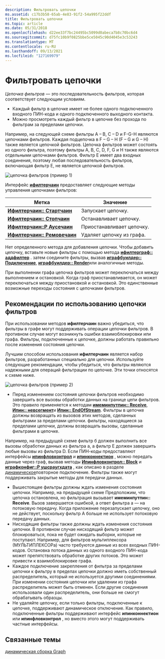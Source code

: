 ```yaml
---
description: Фильтровать цепочки
ms.assetid: c17b3b58-65ab-4e83-91f2-54a995f22ddf
title: Фильтровать цепочки
ms.topic: article
ms.date: 05/31/2018
ms.openlocfilehash: d22ee33f7bc24495bc5099d0abeca7b8c70bc6d4
ms.sourcegitcommit: d75fc10b9f0825bbe5ce5045c90d4045e3c53243
ms.translationtype: MT
ms.contentlocale: ru-RU
ms.lasthandoff: 09/13/2021
ms.locfileid: "127169979"
---
```

# <a name="filter-chains"></a>Фильтровать цепочки

*Цепочка фильтров* — это последовательность фильтров, которая соответствует следующим условиям.

-   Каждый фильтр в цепочке имеет не более одного подключенного входного ПИН-кода и одного подключенного выходного контакта.
-   Можно просмотреть каждый фильтр в цепочке без прохода по фильтрам за пределами цепочки.

Например, на следующей схеме фильтры A – B, C – D и F-G-H являются цепочками фильтров. Каждая подцепочка в F – G – H (F – G и G – H) также является цепочкой фильтров. Цепочка фильтров может состоять из одного фильтра, поэтому фильтры A, B, C, D, F, G и H также являются отдельными цепочками фильтров. Фильтр E имеет два входных соединения, поэтому любая последовательность фильтров, включающая фильтр E, не является цепочкой фильтров.

![цепочка фильтров (пример 1)](images/filter-chain1.png)

Интерфейс [**ифилтерчаин**](/windows/desktop/api/Strmif/nn-strmif-ifilterchain) предоставляет следующие методы управления цепочками фильтров:



| Метка | Значение |
|---------------------------------------------------------------|---------------------------------|
| [**Ифилтерчаин:: Стартчаин**](/windows/desktop/api/Strmif/nf-strmif-ifilterchain-startchain)   | Запускает цепочку.                 |
| [**Ифилтерчаин:: Стопчаин**](/windows/desktop/api/Strmif/nf-strmif-ifilterchain-stopchain)     | Останавливает цепочку.                  |
| [**Ифилтерчаин::P Аусечаин**](/windows/desktop/api/Strmif/nf-strmif-ifilterchain-pausechain)   | Приостанавливает цепочку.                 |
| [**Ифилтерчаин:: Ремовечаин**](/windows/desktop/api/Strmif/nf-strmif-ifilterchain-removechain) | Удаляет цепочку из графа. |



 

Нет определенного метода для добавления цепочки. Чтобы добавить цепочку, вставьте новые фильтры с помощью метода [**ифилтерграф:: аддфилтер**](/windows/desktop/api/Strmif/nf-strmif-ifiltergraph-addfilter) . затем соедините фильтры, вызвав [**играфбуилдер:: Подключение**](/windows/desktop/api/Strmif/nf-strmif-igraphbuilder-connect), [**играфбуилдер:: Render**](/windows/desktop/api/Strmif/nf-strmif-igraphbuilder-render)или аналогичные методы.

При выполнении графа цепочка фильтров может переключаться между выполнением и остановкой. Когда граф приостанавливается, он может переключаться между приостановкой и остановкой. Это единственные возможные переходы состояния с цепочками фильтров.

## <a name="filter-chain-guidelines"></a>Рекомендации по использованию цепочки фильтров

При использовании методов **ифилтерчаин** важно убедиться, что фильтры в графе могут поддерживать операции цепочки фильтров. В противном случае могут возникнуть ошибки взаимоблокировки или графа. Фильтры, подключенные к цепочке, должны работать правильно после изменения состояния цепочки.

Лучшим способом использования **ифилтерчаин** является набор фильтров, разработанных специально для цепочки. Используйте следующие рекомендации, чтобы убедиться, что фильтры являются надежными для операций фильтрации по цепочке. Эти точки относятся к схеме ниже.

![цепочка фильтров (пример 2)](images/filter-chain2.png)

-   Перед изменением состояния цепочки фильтров необходимо завершить все вызовы обработки данных на границе цепи фильтров. Это правило применяется к методам [**имеминпутпин:: Receive**](/windows/desktop/api/Strmif/nf-strmif-imeminputpin-receive), [**Ипин:: невсегмент**](/windows/desktop/api/Strmif/nf-strmif-ipin-newsegment)и [**Ипин:: EndOfStream**](/windows/desktop/api/Strmif/nf-strmif-ipin-endofstream). Фильтры в цепочке должны возвращать из вызовов этих методов, сделанных фильтрами за пределами цепочки. фильтры, находящиеся за пределами цепочки, должны возвращать вызовы, сделанные фильтрами в цепочке.

Например, на предыдущей схеме фильтр б должен выполнить все вызовы обработки данных из фильтра а, а фильтр E должен завершить любые вызовы из фильтра D. Если ПИН-коды предоставляют интерфейсы [**ипинфловконтрол**](/windows/desktop/api/Strmif/nn-strmif-ipinflowcontrol) и [**ипинконнектион**](/windows/desktop/api/Strmif/nn-strmif-ipinconnection) , можно передать данные через граф, вызвав методы [**Ипинфловконтрол:: Block**](/windows/desktop/api/Strmif/nf-strmif-ipinflowcontrol-block) и [**играфконфиг::P ушсраугхдата**](/windows/desktop/api/Strmif/nf-strmif-igraphconfig-pushthroughdata) , как описано в разделе [динамическое](dynamic-reconnection.md)повторное подключение. Фильтры также могут поддерживать закрытые методы для передачи данных.

-   Вышестоящее фильтры должны ждать изменения состояния цепочки. Например, на предыдущей схеме Предположим, что цепочка остановлена, но фильтрация вызывает **имеминпутпин:: Receive**. Вызов завершается ошибкой, а ответ фильтра а — на потоковую передачу. Когда приложение перезапускает цепочку, оно не действует, поскольку фильтр A больше не использует потоковую передачу данных.
-   Нисходящие фильтры также должны ждать изменения состояния цепочки. В противном случае нисходящий фильтр может блокироваться, пока не будет ожидать выборки, которые не поступают. Например, для фильтров мультиплексора (МУЛЬТИПЛЕКСОРа) часто требуются данные из всех входных ПИН-кодов. Остановка потока данных из одного входного ПИН-кода может препятствовать обработке других потоков. Это может привести к взаимоблокировке графа.
-   Каждое подключение закрепления от фильтра за пределами цепочки к фильтру в пределах цепочки должно иметь собственный распределитель, который не используется другими соединениями. При изменении состояния цепочки или удалении из графа распределитель может быть отменен. Если другие соединения использовали один распределитель, они больше не смогут обрабатывать образцы.
-   Не удаляйте цепочку, если только фильтры, подключенные к цепочке, поддерживают динамическое отключение. Как правило, подключенные фильтры поддерживают интерфейс **ипинконнектион** или **ипинфловконтрол** , но вместо этого могут поддерживать частные интерфейсы.

## <a name="related-topics"></a>Связанные темы

<dl> <dt>

[динамическая сборка Graph](dynamic-graph-building.md)
</dt> </dl>

 

 



